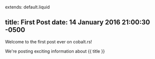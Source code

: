 extends: default.liquid

title: First Post
date: 14 January 2016 21:00:30 -0500
---

Welcome to the first post ever on cobalt.rs!

We're posting exciting information about {{ title }}
